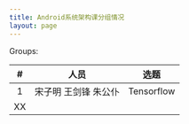```yaml
---
title: Android系统架构课分组情况
layout: page
---
```


Groups:

| # | 人员 | 选题 |
|:-----:|:------------------:|:----------------------------------:|
|   1   | 宋子明 王剑锋 朱公仆 |              Tensorflow                 |
|   XX  |                     |                                        |
